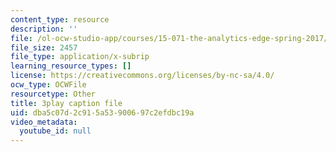 ```yaml
---
content_type: resource
description: ''
file: /ol-ocw-studio-app/courses/15-071-the-analytics-edge-spring-2017/dba5c07d2c915a53900697c2efdbc19a_xeszYyi9ooM.vtt
file_size: 2457
file_type: application/x-subrip
learning_resource_types: []
license: https://creativecommons.org/licenses/by-nc-sa/4.0/
ocw_type: OCWFile
resourcetype: Other
title: 3play caption file
uid: dba5c07d-2c91-5a53-9006-97c2efdbc19a
video_metadata:
  youtube_id: null
---
```

